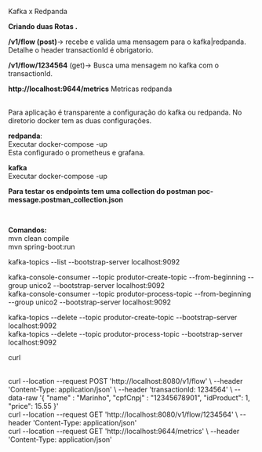 Kafka x Redpanda

**Criando duas Rotas .**

**/v1/flow (post)**-> recebe e valida uma mensagem para o kafka|redpanda. Detalhe o header transactionId é obrigatorio.

**/v1/flow/1234564** (get)-> Busca uma mensagem no kafka com o transactionId.

**http://localhost:9644/metrics**  Metricas redpanda

<br/>
Para aplicação é transparente a configuração do kafka ou redpanda. No diretorio docker tem as duas configurações.

**redpanda**: 
    <br/>Executar docker-compose -up
    <br/>Esta configurado o prometheus e grafana.

**kafka**
    <br/>Executar docker-compose -up

**Para testar os endpoints tem uma collection do postman poc-message.postman_collection.json**

<br/>

**Comandos:**<br/>
mvn clean compile <br/>
mvn spring-boot:run

kafka-topics --list --bootstrap-server localhost:9092


kafka-console-consumer --topic produtor-create-topic --from-beginning --group unico2 --bootstrap-server localhost:9092<br/>
kafka-console-consumer --topic produtor-process-topic --from-beginning --group unico2 --bootstrap-server localhost:9092<br/>


kafka-topics --delete --topic  produtor-create-topic --bootstrap-server localhost:9092<br/>
kafka-topics --delete --topic  produtor-process-topic --bootstrap-server localhost:9092<br/>


curl

<br/>
curl --location --request POST 'http://localhost:8080/v1/flow' \
--header 'Content-Type: application/json' \
--header 'transactionId: 1234564' \
--data-raw '{
    "name" : "Marinho",
    "cpfCnpj" : "12345678901",
    "idProduct": 1,
    "price": 15.55
}'

<br/>
curl --location --request GET 'http://localhost:8080/v1/flow/1234564' \
--header 'Content-Type: application/json'

<br/>
curl --location --request GET 'http://localhost:9644/metrics' \
--header 'Content-Type: application/json'